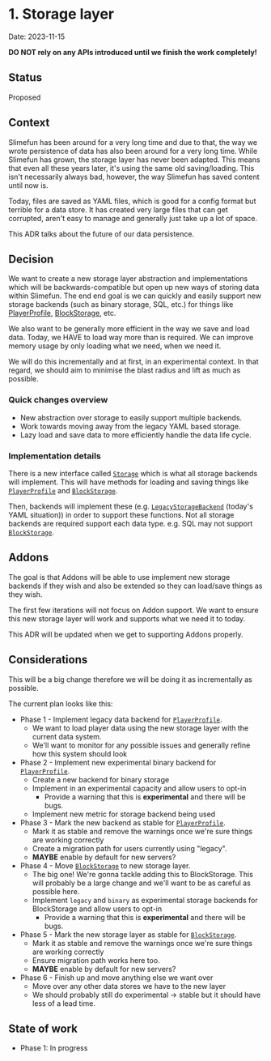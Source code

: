 # 1. Storage layer

Date: 2023-11-15

**DO NOT rely on any APIs introduced until we finish the work completely!**

## Status

Proposed

## Context

Slimefun has been around for a very long time and due to that, the way we
wrote persistence of data has also been around for a very long time.
While Slimefun has grown, the storage layer has never been adapted.
This means that even all these years later, it's using the same old saving/loading.
This isn't necessarily always bad, however, the way Slimefun has
saved content until now is.

Today, files are saved as YAML files, which is good for a config format
but terrible for a data store. It has created very large files
that can get corrupted, aren't easy to manage and generally just 
take up a lot of space.

This ADR talks about the future of our data persistence. 

## Decision

We want to create a new storage layer abstraction and implementations
which will be backwards-compatible but open up new ways of storing data
within Slimefun. The end end goal is we can quickly and easily support
new storage backends (such as binary storage, SQL, etc.) for things like
[PlayerProfile](), [BlockStorage](), etc.

We also want to be generally more efficient in the way we save and load data.
Today, we HAVE to load way more than is required.
We can improve memory usage by only loading what we need, when we need it.

We will do this incrementally and at first, in an experimental context.
In that regard, we should aim to minimise the blast radius and lift as much
as possible.

### Quick changes overview

* New abstraction over storage to easily support multiple backends.
* Work towards moving away from the legacy YAML based storage.
* Lazy load and save data to more efficiently handle the data life cycle.

### Implementation details

There is a new interface called [`Storage`]() which is what all storage
backends will implement.
This will have methods for loading and saving things like
[`PlayerProfile`]() and [`BlockStorage`]().

Then, backends will implement these
(e.g. [`LegacyStorageBackend`]() (today's YAML situation))
in order to support these functions.
Not all storage backends are required support each data type.
e.g. SQL may not support [`BlockStorage`]().


## Addons

The goal is that Addons will be able to use implement new storage backends
if they wish and also be extended so they can load/save things as they wish.

The first few iterations will not focus on Addon support. We want to ensure
this new storage layer will work and supports what we need it to today.

This ADR will be updated when we get to supporting Addons properly.

## Considerations

This will be a big change therefore we will be doing it as incrementally as
possible.

The current plan looks like this:

* Phase 1 - Implement legacy data backend for [`PlayerProfile`]().
  * We want to load player data using the new storage layer with the current
    data system.
  * We'll want to monitor for any possible issues and generally refine 
    how this system should look
* Phase 2 - Implement new experimental binary backend for [`PlayerProfile`]().
  * Create a new backend for binary storage
  * Implement in an experimental capacity and allow users to opt-in
    * Provide a warning that this is **experimental** and there will be bugs.
  * Implement new metric for storage backend being used
* Phase 3 - Mark the new backend as stable for [`PlayerProfile`]().
  * Mark it as stable and remove the warnings once we're sure things are
    working correctly
  * Create a migration path for users currently using "legacy".
  * **MAYBE** enable by default for new servers?
* Phase 4 - Move [`BlockStorage`]() to new storage layer.
  * The big one! We're gonna tackle adding this to BlockStorage.
    This will probably be a large change and we'll want to be as 
    careful as possible here.
  * Implement `legacy` and `binary` as experimental storage backends
    for BlockStorage and allow users to opt-in
    * Provide a warning that this is **experimental** and there will be bugs.
* Phase 5 - Mark the new storage layer as stable for [`BlockStorage`]().
  * Mark it as stable and remove the warnings once we're sure things are
    working correctly
  * Ensure migration path works here too.
  * **MAYBE** enable by default for new servers?
* Phase 6 - Finish up and move anything else we want over
  * Move over any other data stores we have to the new layer
  * We should probably still do experimental -> stable but it should have
    less of a lead time.

## State of work

* Phase 1: In progress
